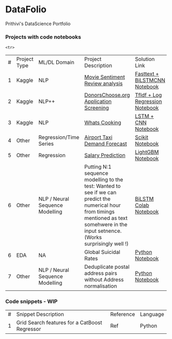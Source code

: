 # DataFolio

Prithivi's DataScience Portfolio

<h3> Projects with code notebooks </h3>

<table>
   <tr>
      <td>#</td>
      <td>Project Type</td>
       <td>ML/DL Domain</td>
      <td>Project Description</td>
      <td>Solution Link</td>
      <td>LB Score</td>
      <td>Rank</td>
   </tr>
   <tr>
      <td>1</td>
      <td>Kaggle</td>
      <td>NLP</td>
      <td><a href ="https://www.kaggle.com/c/movie-review-sentiment-analysis-kernels-only"> Movie Sentiment Review analysis </a> </td>
      <td><a href="https://www.kaggle.com/prithiviraj/beginner-friendly-fastext-bilstmcnn-top-1">Fasttext + BiLSTMCNN Notebook</a></td>
      <td>0.70172</td>
      <td>3rd</td>
   </tr>
   
   <tr>
      <td>2</td>
      <td>Kaggle</td>
      <td>NLP++</td>
      <td><a href ="https://www.kaggle.com/c/donorschoose-application-screening"> DonorsChoose.org Application Screening </a> </td>
      <td><a href="https://www.kaggle.com/prithiviraj/for-beginners-tfidf-logistic-regression">TfIdf + Log Regression Notebook</a></td>
      <td>0.7721</td>
      <td>N/A</td>
   </tr>
   
   <tr>
      <td>3</td>
      <td>Kaggle</td>
      <td>NLP</td>
      <td><a href ="https://www.kaggle.com/c/whats-cooking"> Whats Cooking </a> </td>
      <td><a href= "https://www.kaggle.com/prithiviraj/cooking-dl-notebook"> LSTM + CNN Notebook</a></td>
      <td>0.75</td>
      <td>N/A</td>
   </tr>
   
   <tr>
   <td>4</td>
   <td>Other</td>
   <td>Regression/Time Series</td>
   <td><a href ="https://docs.google.com/presentation/d/1AtlsL4eV2MOAuJWjcPNVPsEYrUSg1ELUc2ytQj3l51E/edit?usp=sharing"> Airport Taxi Demand Forecast </a> </td>
   <td><a href= "https://github.com/PrithivirajDamodaran/AirportTaxiDemandPrediction"> Scikit Notebook</a></td>
   <td>NA</td>
   <td>N/A</td>
   </tr>
   
   
   <tr>
   <td>5</td>
   <td>Other</td>
   <td>Regression</td>
   <td><a href ="https://github.com/PrithivirajDamodaran/IndeedSalaryPrediction">Salary Prediction </a> </td>
   <td><a href= "https://github.com/PrithivirajDamodaran/IndeedSalaryPrediction/blob/master/Indeed%20salary%20prediction.ipynb"> LightGBM Notebook</a></td>
   <td>NA</td>
   <td>N/A</td>
   </tr>
   
   <tr>
   <td>6</td>
   <td>Other</td>
   <td>NLP / Neural Sequence Modelling</td>
   <td>Putting N:1 sequence modelling to the test: Wanted to see if we can predict the numerical hour from timings mentioned as text somehwere in the input setnence. (Works surprisingly well !) </td>
   <td><a href= "https://colab.research.google.com/drive/1JmTiDyo9gjrWFMRxoCJthp1UETlajaIa">BiLSTM Colab Notebook</a></td>
   <td>NA</td>
   <td>N/A</td>
   </tr>
   
   <tr>
   <td>6</td>
   <td>EDA</td>
   <td>NA</td>
   <td>Global Suicidal Rates</td>
   <td><a href= "https://nbviewer.jupyter.org/github/PrithivirajDamodaran/NLP-Python/blob/master/SuicideRatesEDA.ipynb"> Python Notebook</a></td>
   <td>NA</td>
   <td>N/A</td>
   </tr>
   
   
    <tr>
   <td>7</td>
   <td>Other</td>
   <td>NLP / Neural Sequence Modelling</td>
   <td>Deduplicate postal address pairs without Address normalisation</td>
   <td><a href= "https://colab.research.google.com/drive/1WLu-M5VolsRglJj4_8iZhmR9cFEGv5RU"> Python Notebook</a></td>
   <td>NA</td>
   <td>N/A</td>
   </tr>
   

   
   


 
</table>




<h3> Code snippets - WIP </h3>

<table>
   <tr>
      <td>#</td>
      <td>Snippet Description</td>
      <td>Reference</td>
      <td>Language</td>
   </tr>
    <tr>
      <td>1</td>
      <td>Grid Search features for a CatBoost Regressor</td>
      <td>Ref</td>
      <td>Python</td>
   </tr>
   
  </table>

